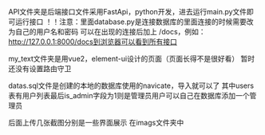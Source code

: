 API文件夹是后端接口文件采用FastApi，python开发，进去运行main.py文件即可运行接口
！！注意：里面database.py是连接数据库的里面连接的时候需要改为自己的用户名和密码
可以在出现的连接后加上 /docs，例如：http://127.0.0.1:8000/docs到浏览器可以看到所有接口

my_text文件夹是用vue2，element-ui设计的页面（页面长得不是很好看）
暂时还没有设置路由守卫

datas.sql文件是创建的本地的数据库使用的navicate，导入就可以了
其中users表有用户列表最后is_admin字段为1则是管理员用户可以自己在数据库添加一个管理员

后面上传几张截图分别是一些界面展示
在imags文件夹中
